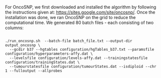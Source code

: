 For OncoSNP, we first downloaded and installed the algorithm by following the instructions given at: https://sites.google.com/site/oncosnp/.
Once the installation was done, we ran OncoSNP on the grid to reduce the computational time. 
We generated 80 batch files - each consisting of two columns: 
```shell

./run_oncosnp.sh  --batch-file batch_file.txt --output-dir output_oncosnp \
  --gcdir b37 --hgtables configuration/hgTables_b37.txt --paramsfile configuration/hyperparameters-affy.dat \
  --levelsfile configuration/levels-affy.dat --trainingstatesfile configuration/trainingStates.dat \
  --tumourstatesfile configuration/tumourStates.dat --isdiploid --chr 1 --fulloutput --allprobes

